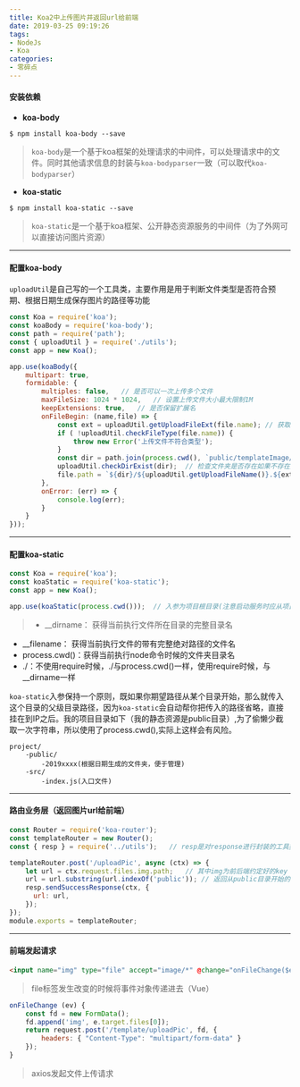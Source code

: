 ```yaml
---
title: Koa2中上传图片并返回url给前端
date: 2019-03-25 09:19:26
tags:
- NodeJs
- Koa
categories:
- 零碎点
---
```


#### 安装依赖
- **koa-body**
``` shell
$ npm install koa-body --save
```
> ``koa-body``是一个基于koa框架的处理请求的中间件，可以处理请求中的文件。同时其他请求信息的封装与``koa-bodyparser``一致（可以取代``koa-bodyparser``）

- **koa-static**
``` shell
$ npm install koa-static --save
```
> ``koa-static``是一个基于koa框架、公开静态资源服务的中间件（为了外网可以直接访问图片资源）

***
#### 配置koa-body
``uploadUtil``是自己写的一个工具类，主要作用是用于判断文件类型是否符合预期、根据日期生成保存图片的路径等功能

``` javascript
const Koa = require('koa');
const koaBody = require('koa-body');
const path = require('path');
const { uploadUtil } = require('./utils');
const app = new Koa();

app.use(koaBody({
    multipart: true,
    formidable: {
        multiples: false,   // 是否可以一次上传多个文件
        maxFileSize: 1024 * 1024,   // 设置上传文件大小最大限制1M
        keepExtensions: true,   // 是否保留扩展名
        onFileBegin: (name,file) => {
            const ext = uploadUtil.getUploadFileExt(file.name); // 获取文件后缀
            if ( !uploadUtil.checkFileType(file.name)) {
                throw new Error('上传文件不符合类型');
            }
            const dir = path.join(process.cwd(), `public/templateImage/${uploadUtil.getUploadDirName()}`);  // 最终要保存到的文件夹目录
            uploadUtil.checkDirExist(dir);  // 检查文件夹是否存在如果不存在则新建文件夹
            file.path = `${dir}/${uploadUtil.getUploadFileName()}.${ext}`;  // 重新覆盖 file.path 属性
        },
        onError: (err) => {
            console.log(err);
        }
    }
}));
```
***
#### 配置koa-static
``` javascript
const Koa = require('koa');
const koaStatic = require('koa-static');
const app = new Koa();

app.use(koaStatic(process.cwd()));  // 入参为项目根目录(注意启动服务时应从项目根目录启动)
```
> - __dirname： 获得当前执行文件所在目录的完整目录名
- __filename： 获得当前执行文件的带有完整绝对路径的文件名
- process.cwd()：获得当前执行node命令时候的文件夹目录名
- ./：不使用require时候，./与process.cwd()一样，使用require时候，与__dirname一样

``koa-static``入参保持一个原则，既如果你期望路径从某个目录开始，那么就传入这个目录的父级目录路径，因为``koa-static``会自动帮你把传入的路径省略，直接挂在到IP之后。我的项目目录如下（我的静态资源是public目录）,为了偷懒少截取一次字符串，所以使用了process.cwd(),实际上这样会有风险。
```
project/
    -public/
        -2019xxxx(根据日期生成的文件夹，便于管理)
    -src/
        -index.js(入口文件)
```
***
#### 路由业务层（返回图片url给前端）
``` javascript
const Router = require('koa-router');
const templateRouter = new Router();
const { resp } = require('../utils');   // resp是对response进行封装的工具类

templateRouter.post('/uploadPic', async (ctx) => {
    let url = ctx.request.files.img.path;   // 其中img为前后端约定好的key
    url = url.substring(url.indexOf('public')); // 返回从public目录开始的相对路径
    resp.sendSuccessResponse(ctx, {
      url: url,
    });
});
module.exports = templateRouter;
```
***
#### 前端发起请求
``` html
<input name="img" type="file" accept="image/*" @change="onFileChange($event)" style="display: none">
```
> file标签发生改变的时候将事件对象传递进去（Vue）

``` javascript
onFileChange (ev) {
    const fd = new FormData();
    fd.append('img', e.target.files[0]);
    return request.post('/template/uploadPic', fd, {
        headers: { "Content-Type": "multipart/form-data" }
    });
}
```
> axios发起文件上传请求